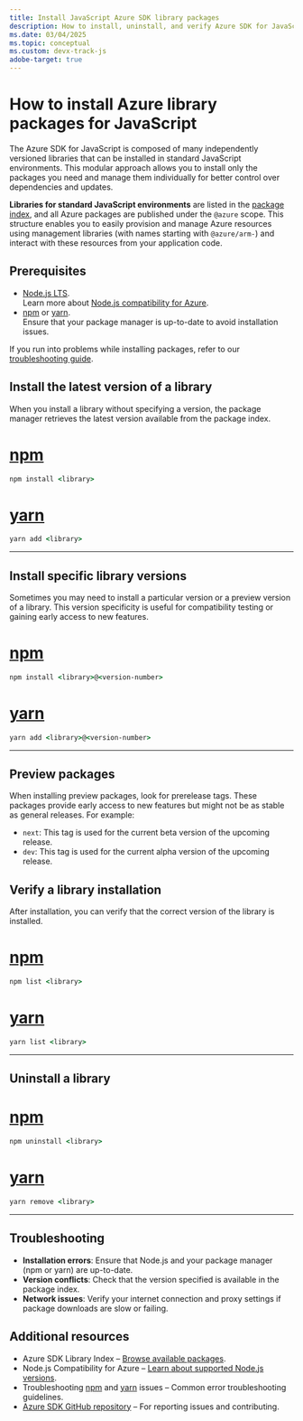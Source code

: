 ```yaml
---
title: Install JavaScript Azure SDK library packages
description: How to install, uninstall, and verify Azure SDK for JavaScript libraries using npm. Includes details on installing specific versions and preview packages.
ms.date: 03/04/2025
ms.topic: conceptual
ms.custom: devx-track-js
adobe-target: true
---
```


# How to install Azure library packages for JavaScript


The Azure SDK for JavaScript is composed of many independently versioned libraries that can be installed in standard JavaScript environments. This modular approach allows you to install only the packages you need and manage them individually for better control over dependencies and updates.

**Libraries for standard JavaScript environments** are listed in the [package index](../azure-sdk-library-package-index.md), and all Azure packages are published under the `@azure` scope. This structure enables you to easily provision and manage Azure resources using management libraries (with names starting with `@azure/arm-`) and interact with these resources from your application code.

## Prerequisites


- [Node.js LTS](https://nodejs.org/).  
  Learn more about [Node.js compatibility for Azure](../choose-nodejs-version.md).  
- [npm](https://www.npmjs.com/) or [yarn](https://yarnpkg.com/).  
  Ensure that your package manager is up-to-date to avoid installation issues.

If you run into problems while installing packages, refer to our [troubleshooting guide](#troubleshooting).

## Install the latest version of a library

When you install a library without specifying a version, the package manager retrieves the latest version available from the package index.


# [npm](#tab/npm-install)

```cmd
npm install <library>
```

# [yarn](#tab/yarn-install)

```cmd
yarn add <library>
```

---

## Install specific library versions

Sometimes you may need to install a particular version or a preview version of a library. This version specificity is useful for compatibility testing or gaining early access to new features.

# [npm](#tab/npm-install-version)


```cmd
npm install <library>@<version-number>
```

# [yarn](#tab/yarn-install-version)

```cmd
yarn add <library>@<version-number>
```

---

## Preview packages

When installing preview packages, look for prerelease tags. These packages provide early access to new features but might not be as stable as general releases. For example:

* `next`: This tag is used for the current beta version of the upcoming release.
* `dev`: This tag is used for the current alpha version of the upcoming release.

## Verify a library installation

After installation, you can verify that the correct version of the library is installed.

# [npm](#tab/npm-list)

```cmd
npm list <library>
```

# [yarn](#tab/yarn-list)

```cmd
yarn list <library>
```

---

## Uninstall a library

# [npm](#tab/npm-uninstall)

```cmd
npm uninstall <library>
```

# [yarn](#tab/yarn-uninstall)

```cmd
yarn remove <library>
```

---

## Troubleshooting

* **Installation errors**: Ensure that Node.js and your package manager (npm or yarn) are up-to-date.
* **Version conflicts**: Check that the version specified is available in the package index.
* **Network issues**: Verify your internet connection and proxy settings if package downloads are slow or failing.

## Additional resources

* Azure SDK Library Index – [Browse available packages](../azure-sdk-library-package-index.md).
* Node.js Compatibility for Azure – [Learn about supported Node.js versions](../choose-nodejs-version.md).
* Troubleshooting [npm](https://docs.npmjs.com/common-errors) and [yarn](https://yarnpkg.com/advanced/error-codes) issues – Common error troubleshooting guidelines.
* [Azure SDK GitHub repository](https://github.com/Azure/azure-sdk-for-js) – For reporting issues and contributing.